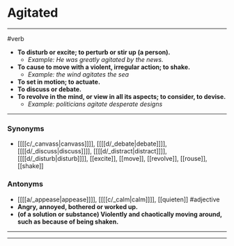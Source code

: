 # Agitated
---
#verb
- **To disturb or excite; to perturb or stir up (a person).**
	- _Example: He was greatly agitated by the news._
- **To cause to move with a violent, irregular action; to shake.**
	- _Example: the wind agitates the sea_
- **To set in motion; to actuate.**
- **To discuss or debate.**
- **To revolve in the mind, or view in all its aspects; to consider, to devise.**
	- _Example: politicians agitate desperate designs_
---
### Synonyms
- [[[[c/_canvass|canvass]]]], [[[[d/_debate|debate]]]], [[[[d/_discuss|discuss]]]], [[[[d/_distract|distract]]]], [[[[d/_disturb|disturb]]]], [[excite]], [[move]], [[revolve]], [[rouse]], [[shake]]
### Antonyms
- [[[[a/_appease|appease]]]], [[[[c/_calm|calm]]]], [[quieten]]
#adjective
- **Angry, annoyed, bothered or worked up.**
- **(of a solution or substance) Violently and chaotically moving around, such as because of being shaken.**
---
---
